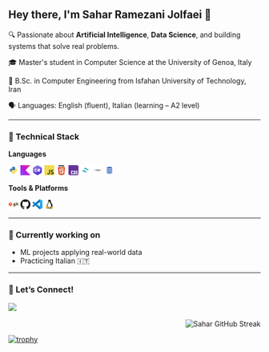## Hey there, I'm Sahar Ramezani Jolfaei 👋

🔍 Passionate about **Artificial Intelligence**, **Data Science**, and building systems that solve real problems.

🎓 Master's student in Computer Science at the University of Genoa, Italy

🧠 B.Sc. in Computer Engineering from Isfahan University of Technology, Iran

🗣️ Languages: English (fluent), Italian (learning – A2 level)

---

### 💼 Technical Stack

**Languages**  

<code><img height="20" src="https://raw.githubusercontent.com/github/explore/main/topics/python/python.png" /></code>
<code><img height="20" src="https://raw.githubusercontent.com/github/explore/main/topics/kotlin/kotlin.png" /></code>
<code><img height="20" src="https://raw.githubusercontent.com/github/explore/main/topics/csharp/csharp.png" /></code>
<code><img height="20" src="https://raw.githubusercontent.com/github/explore/main/topics/javascript/javascript.png" /></code>
<code><img height="20" src="https://raw.githubusercontent.com/github/explore/main/topics/html/html.png" /></code>
<code><img height="20" src="https://raw.githubusercontent.com/github/explore/main/topics/css/css.png" /></code>
<code><img height="20" src="https://raw.githubusercontent.com/github/explore/main/topics/tailwind/tailwind.png" /></code>
<code><img height="20" src="https://raw.githubusercontent.com/github/explore/main/topics/jquery/jquery.png" /></code>
<code><img height="20" src="https://raw.githubusercontent.com/github/explore/main/topics/sql/sql.png" /></code>

**Tools & Platforms**  

<code><img height="20" src="https://raw.githubusercontent.com/github/explore/main/topics/git/git.png" /></code>
<code><img height="20" src="https://raw.githubusercontent.com/github/explore/main/topics/github/github.png" /></code>
<code><img height="20" src="https://raw.githubusercontent.com/github/explore/main/topics/visual-studio-code/visual-studio-code.png" /></code>
<code><img height="20" src="https://raw.githubusercontent.com/github/explore/main/topics/linux/linux.png" /></code>

---

### 🌱 Currently working on
- ML projects applying real-world data
- Practicing Italian 🇮🇹

---

### 🔗 Let’s Connect!
<p>
  <a href="https://www.linkedin.com/in/sahar-ramezani-jolfaei/">
    <img src="https://img.icons8.com/color/48/linkedin.png" height="40" />
  </a>
</p>

<p align="right">
  <img src="https://github-readme-streak-stats.herokuapp.com/?user=SaharRamezani&" alt="Sahar GitHub Streak" />
</p>

[![trophy](https://github-profile-trophy.vercel.app/?username=SaharRamezani)](https://github.com/ryo-ma/github-profile-trophy)
